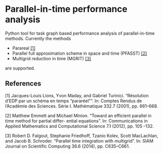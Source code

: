 # Parallel-in-time performance analysis

Python tool for task graph based performance analysis of parallel-in-time methods. Currently the methods

* Parareal [[1]](#1)
* Parallel full approximation scheme in space and time (PFASST) [[2]](#2)
* Multigrid reduction in time (MGRIT) [[3]](#3)

are supported.

## References
<a id="1">[1]</a> 
Jacques-Louis Lions, Yvon Maday, and Gabriel Turinici. “Résolution d’EDP par un schéma en temps
“pararéel””. In: Comptes Rendus de l’Académie des Sciences. Série I. Mathématique 332.7 (2001),
pp. 661–668.

<a id="2">[2]</a> 
Matthew Emmett and Michael Minion. “Toward an efficient parallel in time method for partial differ-
ential equations”. In: Communications in Applied Mathematics and Computational Science 7.1 (2012),
pp. 105 –132.

<a id="3">[3]</a> 
Robert D. Falgout, Stephanie Friedhoff, Tzanio Kolev, Scott MacLachlan, and Jacob B. Schroder.
“Parallel time integration with multigrid”. In: SIAM Journal on Scientific Computing 36.6 (2014),
pp. C635–C661.